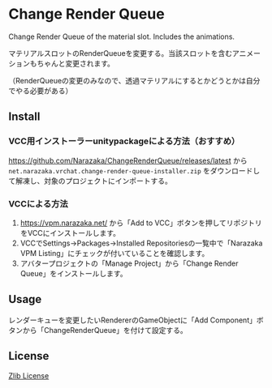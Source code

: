 # Change Render Queue

Change Render Queue of the material slot. Includes the animations.

マテリアルスロットのRenderQueueを変更する。当該スロットを含むアニメーションもちゃんと変更されます。

（RenderQueueの変更のみなので、透過マテリアルにするとかどうとかは自分でやる必要がある）

## Install

### VCC用インストーラーunitypackageによる方法（おすすめ）

https://github.com/Narazaka/ChangeRenderQueue/releases/latest から `net.narazaka.vrchat.change-render-queue-installer.zip` をダウンロードして解凍し、対象のプロジェクトにインポートする。

### VCCによる方法

1. https://vpm.narazaka.net/ から「Add to VCC」ボタンを押してリポジトリをVCCにインストールします。
2. VCCでSettings→Packages→Installed Repositoriesの一覧中で「Narazaka VPM Listing」にチェックが付いていることを確認します。
3. アバタープロジェクトの「Manage Project」から「Change Render Queue」をインストールします。

## Usage

レンダーキューを変更したいRendererのGameObjectに「Add Component」ボタンから「ChangeRenderQueue」を付けて設定する。

## License

[Zlib License](LICENSE.txt)

